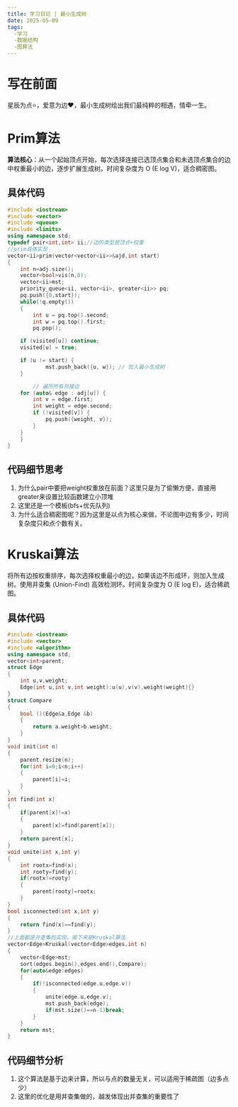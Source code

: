 ```yaml
---
title: 学习日记 | 最小生成树
date: 2025-05-09
tags:
  -学习
  -数据结构
  -图算法
---
```

# 写在前面
星辰为点⭐，爱意为边❤️，最小生成树绘出我们最纯粹的相遇，情牵一生。
# Prim算法
**算法核心**：从一个起始顶点开始，每次选择连接已选顶点集合和未选顶点集合的边中权重最小的边，逐步扩展生成树。时间复杂度为 O (E log V)，适合稠密图。
## 具体代码
```cpp
#include <iostream>
#include <vector>
#include <queue>
#include <limits>
using namespace std;
typedef pair<int,int> ii;//边的类型是顶点+权重
//prim具体实现
vector<ii>prim(vector<vector<ii>>&ajd,int start)
{
    int n=adj.size();
    vector<bool>vis(n,0);
    vector<ii>mst;
    priority_queue<ii, vector<ii>, greater<ii>> pq;
    pq.push({0,start});
    while(!q.empty())
    {
        int u = pq.top().second;
        int w = pq.top().first;
        pq.pop();

    if (visited[u]) continue;
    visited[u] = true;

    if (u != start) {
            mst.push_back({u, w}); // 加入最小生成树
    }

        // 遍历所有邻接边
    for (auto& edge : adj[u]) {
        int v = edge.first;
        int weight = edge.second;
        if (!visited[v]) {
            pq.push({weight, v});
        }
    }
    }
}
```
## 代码细节思考
1. 为什么pair中要把weight权重放在前面？这里只是为了偷懒方便，直接用greater<ii>来设置比较函数建立小顶堆
2. 这里还是一个模板(bfs+优先队列)
3. 为什么适合稠密图呢？因为这里是以点为核心来做，不论图中边有多少，时间复杂度只和点个数有关。
# Kruskai算法
将所有边按权重排序，每次选择权重最小的边，如果该边不形成环，则加入生成树。使用并查集 (Union-Find) 高效检测环。时间复杂度为 O (E log E)，适合稀疏图。
## 具体代码
```cpp
#include <iostream>
#include <vector>
#include <algorithm>
using namespace std;
vector<int>parent;
struct Edge
{
    int u,v,weight;
    Edge(int u,int v,int weight):u(u),v(v),weight(weight){}
}
struct Compare
{
    bool ()(Edge&a,Edge &b)
    {
        return a.weight>b.weight;
    }
}
void init(int n)
{
    parent.resize(n);
    for(int i=0;i<n;i++)
    {
        parent[i]=i;
    }
}
int find(int x)
{
    if(parent[x]!=x)
    {
        parent[x]=find(parent[x]);
    }
    return parent[x];
}
void unite(int x,int y)
{
    int rootx=find(x);
    int rooty=find(y);
    if(rootx!=rooty)
    {
        parent[rooty]=rootx;
    }
}
bool isconnected(int x,int y)
{
    return find(x)==find(y);
}
//上面都是并查集的实现，接下来是Kruskal算法
vector<Edge>Kruskal(vector<Edge>edges,int n)
{
    vector<Edge>mst;
    sort(edges.begin(),edges.end(),Compare);
    for(auto&edge:edges)
    {
        if(!isconnected(edge.u,edge.v))
        {
            unite(edge.u,edge.v);
            mst.push_back(edge);
            if(mst.size()==n-1)break;
        }
    }
    return mst;
}
```
## 代码细节分析
1. 这个算法是基于边来计算，所以与点的数量无关，可以适用于稀疏图（边多点少）
2. 这里的优化是用并查集做的，越发体现出并查集的重要性了

